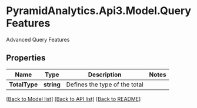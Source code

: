 # PyramidAnalytics.Api3.Model.QueryFeatures
Advanced Query Features

## Properties

Name | Type | Description | Notes
------------ | ------------- | ------------- | -------------
**TotalType** | **string** | Defines the type of the total | 

[[Back to Model list]](../README.md#documentation-for-models) [[Back to API list]](../README.md#documentation-for-api-endpoints) [[Back to README]](../README.md)

